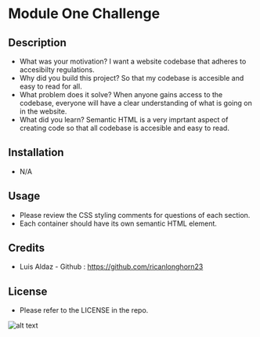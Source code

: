 # Module One Challenge 

## Description
- What was your motivation? I want a website codebase that adheres to accesibilty regulations.
- Why did you build this project? So that my codebase is accesible and easy to read for all.
- What problem does it solve? When anyone gains access to the codebase, everyone will have a clear understanding of what is going on in the website.
- What did you learn? Semantic HTML is a very imprtant aspect of creating code so that all codebase is accesible and easy to read.

## Installation
- N/A

## Usage
- Please review the CSS styling comments for questions of each section.
- Each container should have its own semantic HTML element.

## Credits
- Luis Aldaz - Github : https://github.com/ricanlonghorn23

## License
- Please refer to the LICENSE in the repo.


![alt text](Module-one-challenge-screenshot.png)